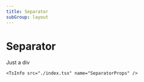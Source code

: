 ```yaml
---
title: Separator
subGroup: layout
---
```


# Separator

Just a div

<Demo src="./demos/demo1.tsx" />

```
<TsInfo src="./index.tsx" name="SeparatorProps" />
```

<TsInfo src="./index.tsx" name="SeparatorProps" />
